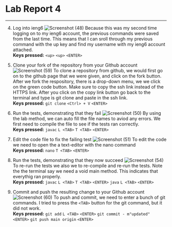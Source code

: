 # Lab Report 4

---
4. Log into ieng6
![Screenshot (48)](https://user-images.githubusercontent.com/103862450/221757789-e6656427-c1e0-426b-aa22-9b656413d7d2.png)
Because this was my second time logging on to my ieng6 account, the previous commands were saved from the last time. This means that I can sroll through my previous command with the up key and find my username with my ieng6 account attached.
<br> **Keys pressed:** ```<up>``` ```<up>``` ```<ENTER>```

5. Clone your fork of the repository from your Github account
![Screenshot (59)](https://user-images.githubusercontent.com/103862450/221759068-0e26bd1c-df40-4461-81de-6802d0f049ad.png)
To clone a repository from github, we would first go on to the github page that we were given, and click on the fork button. After we fork the respository, there is a drop-down menu, we we click on the green code button. Make sure to copy the ssh link instead of the HTTPS link. After you click on the copy link button go back to the terminal and type is git clone and paste in the ssh link.
<br> **Keys pressed:** ```git clone``` ```<Ctrl> + V``` ```<ENTER>```

6. Run the tests, demonstrating that they fail
![Screenshot (50)](https://user-images.githubusercontent.com/103862450/221758205-998fd6e9-4b72-4c47-8bc3-3950b321605c.png)
By using the lab method, we can auto fill the file names to aviod any errors. We first need to compile the file to see if the tests ran correctly.
<br> **Keys pressed:** ```javac``` ```L <TAB>``` ```T <TAB>``` ```<ENTER>```

7. Edit the code file to fix the failing test
![Screenshot (51)](https://user-images.githubusercontent.com/103862450/221757985-8fbd6a13-caad-48bd-b1a4-5f5b94795867.png)
To edit the code we need to open the a text-editor with the nano command
<br> **Keys pressed:** ```nano``` ```T <TAB>``` ```<ENTER>```

8. Run the tests, demonstrating that they now succeed
![Screenshot (54)](https://user-images.githubusercontent.com/103862450/221758470-79924a9b-3641-4fc0-81b7-35c04cab3a02.png)
To re-run the tests we also we to re-compile and re-run the tests. Note the the terminal say we need a void main method. This indicates that everythig ran properly.
<br> **Keys pressed:** ```javac``` ```L <TAB>``` ```T <TAB>``` ```<ENTER>``` ```java``` ```L <TAB>``` ```<ENTER>```

9. Commit and push the resulting change to your Github account
![Screenshot (60)](https://user-images.githubusercontent.com/103862450/221758282-1f656452-c987-41a9-8d86-054a59b54f31.png)
To push and commit, we need to enter a bunch of git commands. I tried to press the ```<TAB>``` button for the git command, but it did not work.
<br> **Keys pressed:** ```git add``` ```L <TAB>``` ```<ENTER>``` ```git commit - m"updated"``` ```<ENTER>``` ```git push main origin``` ```<ENTER>```
